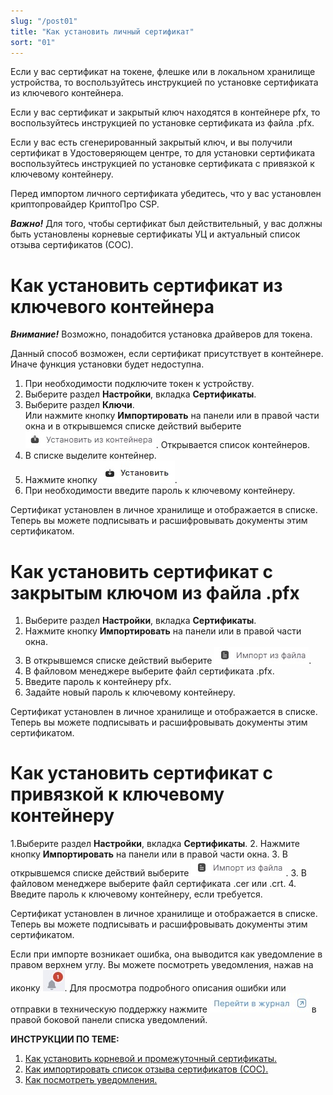 ```yaml
---
slug: "/post01"
title: "Как установить личный сертификат"
sort: "01"
---
```


Если у вас сертификат на токене, флешке или в локальном хранилище устройства, то воспользуйтесь инструкцией по установке сертификата из ключевого контейнера.

Если у вас сертификат и закрытый ключ находятся в контейнере pfx, то воспользуйтесь инструкцией по установке сертификата из файла .pfx.

Если у вас есть сгенерированный закрытый ключ, и вы получили сертификат в Удостоверяющем центре, то для установки сертификата воспользуйтесь инструкцией по установке сертификата с привязкой к ключевому контейнеру.

Перед импортом личного сертификата убедитесь, что у вас установлен криптопровайдер КриптоПро CSP.

***Важно!*** Для того, чтобы сертификат был действительный, у вас должны быть установлены корневые сертификаты УЦ и актуальный список отзыва сертификатов (СОС).


# Как установить сертификат из ключевого контейнера

***Внимание!*** Возможно, понадобится установка драйверов для токена.

Данный способ возможен, если сертификат присутствует в контейнере. Иначе функция установки будет недоступна.

1. При необходимости подключите токен к устройству.
2. Выберите раздел **Настройки**, вкладка **Сертификаты**.
3. Выберите  раздел **Ключи**.  
   Или нажмите кнопку **Импортировать** на панели или в правой части окна и в открывшемся списке действий выберите ![from-cont.jpg](./images/from-cont.jpg "Установить из контейнера").
   Открывается список контейнеров.
5. В списке выделите контейнер.
6. Нажмите кнопку ![install-button.jpg](./images/install-button.jpg "Установить").
7. При необходимости введите пароль к ключевому контейнеру.

Сертификат установлен в личное хранилище и отображается в списке. Теперь вы можете подписывать и расшифровывать документы этим сертификатом.

# Как установить сертификат с закрытым ключом из файла .pfx

1. Выберите раздел **Настройки**, вкладка **Сертификаты**.
2. Нажмите кнопку **Импортировать** на панели или в правой части окна.
3. В открывшемся списке действий выберите ![import-from-file.jpg](./images/import-from-file.jpg "Импорт из файла").
3. В файловом менеджере выберите файл сертификата .pfx.
5. Введите пароль к контейнеру pfx.
6. Задайте новый пароль к ключевому контейнеру.

Сертификат установлен в личное хранилище и отображается в списке. Теперь вы можете подписывать и расшифровывать документы этим сертификатом.

# Как установить сертификат с  привязкой к ключевому контейнеру

1.Выберите раздел **Настройки**, вкладка **Сертификаты**.
2. Нажмите кнопку **Импортировать** на панели или в правой части окна.
3. В открывшемся списке действий выберите ![import-from-file.jpg](./images/import-from-file.jpg "Импорт из файла").
3. В файловом менеджере выберите файл сертификата .cer или .crt.
4. Введите пароль к ключевому контейнеру, если требуется.

Сертификат установлен в личное хранилище и отображается в списке. Теперь вы можете подписывать и расшифровывать документы этим сертификатом.

Если при импорте возникает ошибка, она выводится как уведомление в правом верхнем углу. Вы можете посмотреть уведомления, нажав на иконку ![notifications-button.jpg](./images/notifications-button.jpg "События"). Для просмотра подробного описания ошибки или отправки в техническую поддержку нажмите ![to-log-button.jpg](./images/to-log-button.jpg "Перейти в журнал") в правой боковой панели списка уведомлений.

**ИНСТРУКЦИИ ПО ТЕМЕ:**  

1. [Как установить корневой и промежуточный сертификаты.](https://docs.cryptoarm.ru/06-v3.2-Beta/008-certs/import-UC-certs)  
2. [Как импортировать список отзыва сертификатов (СОС).](https://docs.cryptoarm.ru/06-v3.2-Beta/008-certs/import-crl)  
3. [Как посмотреть уведомления.](https://docs.cryptoarm.ru/06-v3.2-Beta/007-cryptoarm/notifications)  